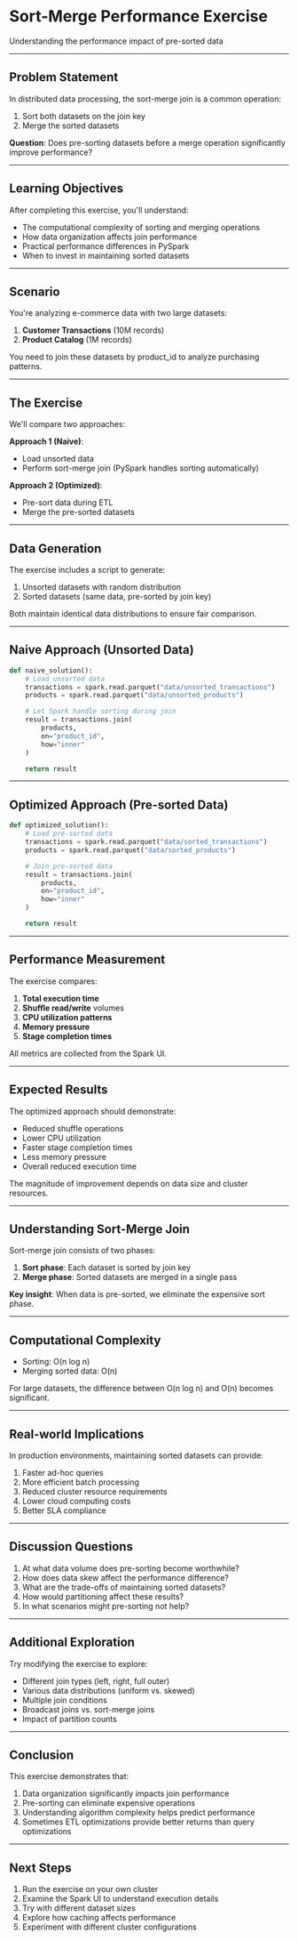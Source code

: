 # Sort-Merge Performance Exercise
Understanding the performance impact of pre-sorted data

---

## Problem Statement

In distributed data processing, the sort-merge join is a common operation:
1. Sort both datasets on the join key
2. Merge the sorted datasets

**Question**: Does pre-sorting datasets before a merge operation significantly improve performance?

---

## Learning Objectives

After completing this exercise, you'll understand:
- The computational complexity of sorting and merging operations
- How data organization affects join performance
- Practical performance differences in PySpark
- When to invest in maintaining sorted datasets

---

## Scenario

You're analyzing e-commerce data with two large datasets:
1. **Customer Transactions** (10M records)
2. **Product Catalog** (1M records)

You need to join these datasets by product_id to analyze purchasing patterns.

---

## The Exercise

We'll compare two approaches:

**Approach 1 (Naive)**:
- Load unsorted data
- Perform sort-merge join (PySpark handles sorting automatically)

**Approach 2 (Optimized)**:
- Pre-sort data during ETL
- Merge the pre-sorted datasets

---

## Data Generation

The exercise includes a script to generate:

1. Unsorted datasets with random distribution
1. Sorted datasets (same data, pre-sorted by join key)

Both maintain identical data distributions to ensure fair comparison.

---

## Naive Approach (Unsorted Data)

```python
def naive_solution():
    # Load unsorted data
    transactions = spark.read.parquet("data/unsorted_transactions")
    products = spark.read.parquet("data/unsorted_products")

    # Let Spark handle sorting during join
    result = transactions.join(
        products,
        on="product_id",
        how="inner"
    )

    return result
```

---

## Optimized Approach (Pre-sorted Data)

```python
def optimized_solution():
    # Load pre-sorted data
    transactions = spark.read.parquet("data/sorted_transactions")
    products = spark.read.parquet("data/sorted_products")

    # Join pre-sorted data
    result = transactions.join(
        products,
        on="product_id",
        how="inner"
    )

    return result
```

---

## Performance Measurement

The exercise compares:

1. **Total execution time**
1. **Shuffle read/write** volumes
1. **CPU utilization patterns**
1. **Memory pressure**
1. **Stage completion times**

All metrics are collected from the Spark UI.

---

## Expected Results

The optimized approach should demonstrate:

- Reduced shuffle operations
- Lower CPU utilization
- Faster stage completion times
- Less memory pressure
- Overall reduced execution time

The magnitude of improvement depends on data size and cluster resources.

---

## Understanding Sort-Merge Join

Sort-merge join consists of two phases:
1. **Sort phase**: Each dataset is sorted by join key
1. **Merge phase**: Sorted datasets are merged in a single pass

**Key insight**: When data is pre-sorted, we eliminate the expensive sort phase.

---

## Computational Complexity

- Sorting: O(n log n)
- Merging sorted data: O(n)

For large datasets, the difference between O(n log n) and O(n) becomes significant.

---

## Real-world Implications

In production environments, maintaining sorted datasets can provide:

1. Faster ad-hoc queries
1. More efficient batch processing
1. Reduced cluster resource requirements
1. Lower cloud computing costs
1. Better SLA compliance

---

## Discussion Questions

1. At what data volume does pre-sorting become worthwhile?
1. How does data skew affect the performance difference?
1. What are the trade-offs of maintaining sorted datasets?
1. How would partitioning affect these results?
1. In what scenarios might pre-sorting not help?

---

## Additional Exploration

Try modifying the exercise to explore:

- Different join types (left, right, full outer)
- Various data distributions (uniform vs. skewed)
- Multiple join conditions
- Broadcast joins vs. sort-merge joins
- Impact of partition counts

---

## Conclusion

This exercise demonstrates that:

1. Data organization significantly impacts join performance
1. Pre-sorting can eliminate expensive operations
1. Understanding algorithm complexity helps predict performance
1. Sometimes ETL optimizations provide better returns than query optimizations

---

## Next Steps

1. Run the exercise on your own cluster
1. Examine the Spark UI to understand execution details
1. Try with different dataset sizes
1. Explore how caching affects performance
1. Experiment with different cluster configurations
